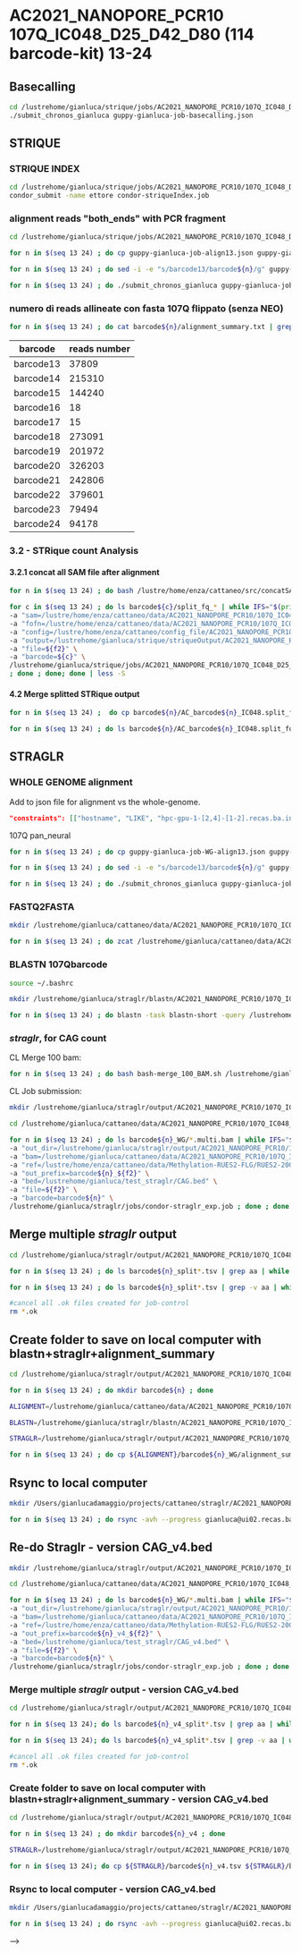# AC2021_NANOPORE_PCR10 107Q_IC048_D25_D42_D80 (114 barcode-kit) 13-24

## Basecalling

```bash
cd /lustrehome/gianluca/strique/jobs/AC2021_NANOPORE_PCR10/107Q_IC048_D25_D42_D80/
./submit_chronos_gianluca guppy-gianluca-job-basecalling.json
```

## STRIQUE

### STRIQUE INDEX

```bash
cd /lustrehome/gianluca/strique/jobs/AC2021_NANOPORE_PCR10/107Q_IC048_D25_D42_D80/
condor_submit -name ettore condor-striqueIndex.job
```

### alignment reads "both_ends" with PCR fragment

```bash
cd /lustrehome/gianluca/strique/jobs/AC2021_NANOPORE_PCR10/107Q_IC048_D25_D42_D80/

for n in $(seq 13 24) ; do cp guppy-gianluca-job-align13.json guppy-gianluca-job-align${n}.json ; done

for n in $(seq 13 24) ; do sed -i -e "s/barcode13/barcode${n}/g" guppy-gianluca-job-align${n}.json ; done

for n in $(seq 13 24) ; do ./submit_chronos_gianluca guppy-gianluca-job-align${n}.json ; done
```

### numero di reads allineate con fasta 107Q flippato (senza NEO)

```bash
for n in $(seq 13 24) ; do cat barcode${n}/alignment_summary.txt | grep 107Q | wc -l ; done
```

|barcode |reads number|
|------|--------------|
| barcode13 | 37809   |
| barcode14 | 215310  |
| barcode15 | 144240  |
| barcode16 | 18      |
| barcode17 | 15      |
| barcode18 | 273091  |
| barcode19 | 201972  |
| barcode20 | 326203  |
| barcode21 | 242806  |
| barcode22 | 379601  |
| barcode23 | 79494   |
| barcode24 | 94178   |

### 3.2 - STRique count Analysis

#### 3.2.1 concat all SAM file after alignment

```bash
for n in $(seq 13 24) ; do bash /lustre/home/enza/cattaneo/src/concatSAM_split4STRique_PCR10.sh /lustrehome/gianluca/cattaneo/data/AC2021_NANOPORE_PCR10/107Q_IC048_D25_D42_D80/20211213_1835_MN37986_FAR65811_4a81acfe/analysis/alignment/barcode${n} 107Q ; done
```

```bash
for c in $(seq 13 24) ; do ls barcode${c}/split_fq_* | while IFS="$(printf '/')" read -r f1 f2 ; do for n in 10 ; do echo condor_submit -name ettore \
-a "sam=/lustre/home/enza/cattaneo/data/AC2021_NANOPORE_PCR10/107Q_IC048_D25_D42_D80/20211213_1835_MN37986_FAR65811_4a81acfe/analysis/alignment/barcode${c}/${f2}" \
-a "fofn=/lustre/home/enza/cattaneo/data/AC2021_NANOPORE_PCR10/107Q_IC048_D25_D42_D80/20211213_1835_MN37986_FAR65811_4a81acfe/fast5/reads.fofn" \
-a "config=/lustre/home/enza/cattaneo/config_file/AC2021_NANOPORE_PCR10/HTT_config_AC2021_NANOPORE_PCR10_150_770bp_CAG.tsv" \
-a "output=/lustrehome/gianluca/strique/striqueOutput/AC2021_NANOPORE_PCR10/107Q_IC048_D25_D42_D80/barcode${c}/AC_barcode${c}_IC048.${f2}.qs10.150_770bp_CAG.tsv" \
-a "file=${f2}" \
-a "barcode=${c}" \
/lustrehome/gianluca/strique/jobs/AC2021_NANOPORE_PCR10/107Q_IC048_D25_D42_D80/condor-striqueCount_exp.job \
; done ; done; done | less -S
```

#### 4.2 Merge splitted STRique output

```bash
for n in $(seq 13 24) ;  do cp barcode${n}/AC_barcode${n}_IC048.split_fq_aa.qs10.150_770bp_CAG.tsv barcode${n}/AC_barcode${n}.qs10.150_770bp_CAG.tsv ; done

for n in $(seq 13 24) ; do ls barcode${n}/AC_barcode${n}_IC048.split_fq_* | grep -v aa | while read line ; do cat $line | tail -n+2 >> barcode${n}/AC_barcode${n}.qs10.150_770bp_CAG.tsv ; done ; done
```

## STRAGLR

### WHOLE GENOME alignment

Add to json file for alignment vs the whole-genome.

```json
"constraints": [["hostname", "LIKE", "hpc-gpu-1-[2,4]-[1-2].recas.ba.infn.it"]],
```

107Q pan_neural

```bash
for n in $(seq 13 24) ; do cp guppy-gianluca-job-WG-align13.json guppy-gianluca-job-WG-align${n}.json ; done

for n in $(seq 13 24) ; do sed -i -e "s/barcode13/barcode${n}/g" guppy-gianluca-job-WG-align${n}.json ; done

for n in $(seq 13 24) ; do ./submit_chronos_gianluca guppy-gianluca-job-WG-align${n}.json ; done
```

### FASTQ2FASTA

```bash
mkdir /lustrehome/gianluca/cattaneo/data/AC2021_NANOPORE_PCR10/107Q_IC048_D25_D42_D80/20211213_1835_MN37986_FAR65811_4a81acfe/analysis/fastq2fasta

for n in $(seq 13 24) ; do zcat /lustrehome/gianluca/cattaneo/data/AC2021_NANOPORE_PCR10/107Q_IC048_D25_D42_D80/20211213_1835_MN37986_FAR65811_4a81acfe/analysis/basecalling/pass/barcode${n}/*.fastq.gz | awk '{if(NR%4==1) {printf(">%s\n",substr($0,2));} else if(NR%4==2) print;}' > /lustrehome/gianluca/cattaneo/data/AC2021_NANOPORE_PCR10/107Q_IC048_D25_D42_D80/20211213_1835_MN37986_FAR65811_4a81acfe/analysis/fastq2fasta/barcode${n}_allreads.fasta ; done
```

### BLASTN 107Qbarcode

```bash
source ~/.bashrc

mkdir /lustrehome/gianluca/straglr/blastn/AC2021_NANOPORE_PCR10/107Q_IC048_D25_D42_D80

for n in $(seq 13 24) ; do blastn -task blastn-short -query /lustrehome/gianluca/cattaneo/data/AC2021_NANOPORE_PCR10/107Q_IC048_D25_D42_D80/20211213_1835_MN37986_FAR65811_4a81acfe/analysis/fastq2fasta/barcode${n}_allreads.fasta -subject /lustrehome/gianluca/straglr/barcode_fasta/barcode107Q.fa -outfmt 6 > /lustrehome/gianluca/straglr/blastn/AC2021_NANOPORE_PCR10/107Q_IC048_D25_D42_D80/barcode${n}_blastn_107Q.txt ; done
```

### *straglr*, for CAG count

CL Merge 100 bam:

```bash
for n in $(seq 13 24) ; do bash bash-merge_100_BAM.sh /lustrehome/gianluca/cattaneo/data/AC2021_NANOPORE_PCR10/107Q_IC048_D25_D42_D80/20211213_1835_MN37986_FAR65811_4a81acfe/analysis/alignment/barcode${n}_WG ; done
```

CL Job submission:

```bash
mkdir /lustrehome/gianluca/straglr/output/AC2021_NANOPORE_PCR10/107Q_IC048_D25_D42_D80

cd /lustrehome/gianluca/cattaneo/data/AC2021_NANOPORE_PCR10/107Q_IC048_D25_D42_D80/20211213_1835_MN37986_FAR65811_4a81acfe/analysis/alignment/

for n in $(seq 13 24) ; do ls barcode${n}_WG/*.multi.bam | while IFS="$(printf '/')" read -r f1 f2 ; do echo condor_submit -name ettore \
-a "out_dir=/lustrehome/gianluca/straglr/output/AC2021_NANOPORE_PCR10/107Q_IC048_D25_D42_D80/" \
-a "bam=/lustrehome/gianluca/cattaneo/data/AC2021_NANOPORE_PCR10/107Q_IC048_D25_D42_D80/20211213_1835_MN37986_FAR65811_4a81acfe/analysis/alignment/barcode${n}_WG/${f2}" \
-a "ref=/lustre/home/enza/cattaneo/data/Methylation-RUES2-FLG/RUES2-20CAG/reference/GCA_000001405.15_GRCh38_no_alt_analysis_set.fna" \
-a "out_prefix=barcode${n}_${f2}" \
-a "bed=/lustrehome/gianluca/test_straglr/CAG.bed" \
-a "file=${f2}" \
-a "barcode=barcode${n}" \
/lustrehome/gianluca/straglr/jobs/condor-straglr_exp.job ; done ; done | less -S
```

## Merge multiple *straglr* output

```bash
cd /lustrehome/gianluca/straglr/output/AC2021_NANOPORE_PCR10/107Q_IC048_D25_D42_D80

for n in $(seq 13 24) ; do ls barcode${n}_split*.tsv | grep aa | while read file ; do cat ${file} > barcode${n}.tsv; done ; done

for n in $(seq 13 24) ; do ls barcode${n}_split*.tsv | grep -v aa | while read file ; do cat ${file} | grep -v "#" >> barcode${n}.tsv; done ; done

#cancel all .ok files created for job-control
rm *.ok
```

## Create folder to save on local computer with blastn+straglr+alignment_summary

```bash
cd /lustrehome/gianluca/straglr/output/AC2021_NANOPORE_PCR10/107Q_IC048_D25_D42_D80

for n in $(seq 13 24) ; do mkdir barcode${n} ; done

ALIGNMENT=/lustrehome/gianluca/cattaneo/data/AC2021_NANOPORE_PCR10/107Q_IC048_D25_D42_D80/20211213_1835_MN37986_FAR65811_4a81acfe/analysis/alignment

BLASTN=/lustrehome/gianluca/straglr/blastn/AC2021_NANOPORE_PCR10/107Q_IC048_D25_D42_D80

STRAGLR=/lustrehome/gianluca/straglr/output/AC2021_NANOPORE_PCR10/107Q_IC048_D25_D42_D80

for n in $(seq 13 24) ; do cp ${ALIGNMENT}/barcode${n}_WG/alignment_summary.txt ${STRAGLR}/barcode${n}/ &&  cp ${BLASTN}/barcode${n}* ${STRAGLR}/barcode${n}/ &&  cp ${STRAGLR}/barcode${n}.tsv ${STRAGLR}/barcode${n}/ ; done 
```

## Rsync to local computer

```bash
mkdir /Users/gianlucadamaggio/projects/cattaneo/straglr/AC2021_NANOPORE_PCR10/107Q_IC048_D25_D42_D80/

for n in $(seq 13 24) ; do rsync -avh --progress gianluca@ui02.recas.ba.infn.it:/lustrehome/gianluca/straglr/output/AC2021_NANOPORE_PCR10/107Q_IC048_D25_D42_D80/barcode${n} /Users/gianlucadamaggio/projects/cattaneo/straglr/AC2021_NANOPORE_PCR10/107Q_IC048_D25_D42_D80/ ; done
```

## Re-do Straglr - version CAG_v4.bed

```bash
mkdir /lustrehome/gianluca/straglr/output/AC2021_NANOPORE_PCR10/107Q_IC048_D25_D42_D80

cd /lustrehome/gianluca/cattaneo/data/AC2021_NANOPORE_PCR10/107Q_IC048_D25_D42_D80/20211213_1835_MN37986_FAR65811_4a81acfe/analysis/alignment/

for n in $(seq 13 24) ; do ls barcode${n}_WG/*.multi.bam | while IFS="$(printf '/')" read -r f1 f2 ; do echo condor_submit -name ettore \
-a "out_dir=/lustrehome/gianluca/straglr/output/AC2021_NANOPORE_PCR10/107Q_IC048_D25_D42_D80/" \
-a "bam=/lustrehome/gianluca/cattaneo/data/AC2021_NANOPORE_PCR10/107Q_IC048_D25_D42_D80/20211213_1835_MN37986_FAR65811_4a81acfe/analysis/alignment/barcode${n}_WG/${f2}" \
-a "ref=/lustre/home/enza/cattaneo/data/Methylation-RUES2-FLG/RUES2-20CAG/reference/GCA_000001405.15_GRCh38_no_alt_analysis_set.fna" \
-a "out_prefix=barcode${n}_v4_${f2}" \
-a "bed=/lustrehome/gianluca/test_straglr/CAG_v4.bed" \
-a "file=${f2}" \
-a "barcode=barcode${n}" \
/lustrehome/gianluca/straglr/jobs/condor-straglr_exp.job ; done ; done | less -S
```

### Merge multiple *straglr* output - version CAG_v4.bed

```bash
cd /lustrehome/gianluca/straglr/output/AC2021_NANOPORE_PCR10/107Q_IC048_D25_D42_D80

for n in $(seq 13 24); do ls barcode${n}_v4_split*.tsv | grep aa | while read file ; do cat ${file} > barcode${n}_v4.tsv; done ; done

for n in $(seq 13 24); do ls barcode${n}_v4_split*.tsv | grep -v aa | while read file ; do cat ${file} | grep -v "#" >> barcode${n}_v4.tsv; done ; done

#cancel all .ok files created for job-control
rm *.ok
```

### Create folder to save on local computer with blastn+straglr+alignment_summary - version CAG_v4.bed

```bash
cd /lustrehome/gianluca/straglr/output/AC2021_NANOPORE_PCR10/107Q_IC048_D25_D42_D80

for n in $(seq 13 24) ; do mkdir barcode${n}_v4 ; done

STRAGLR=/lustrehome/gianluca/straglr/output/AC2021_NANOPORE_PCR10/107Q_IC048_D25_D42_D80

for n in $(seq 13 24); do cp ${STRAGLR}/barcode${n}_v4.tsv ${STRAGLR}/barcode${n}_v4/ ; done 
```

### Rsync to local computer - version CAG_v4.bed

```bash
mkdir /Users/gianlucadamaggio/projects/cattaneo/straglr/AC2021_NANOPORE_PCR10/107Q_IC048_D25_D42_D80/

for n in $(seq 13 24) ; do rsync -avh --progress gianluca@ui02.recas.ba.infn.it:/lustrehome/gianluca/straglr/output/AC2021_NANOPORE_PCR10/107Q_IC048_D25_D42_D80/barcode${n}_v4 /Users/gianlucadamaggio/projects/cattaneo/straglr/AC2021_NANOPORE_PCR10/107Q_IC048_D25_D42_D80/ ; done
```
-->